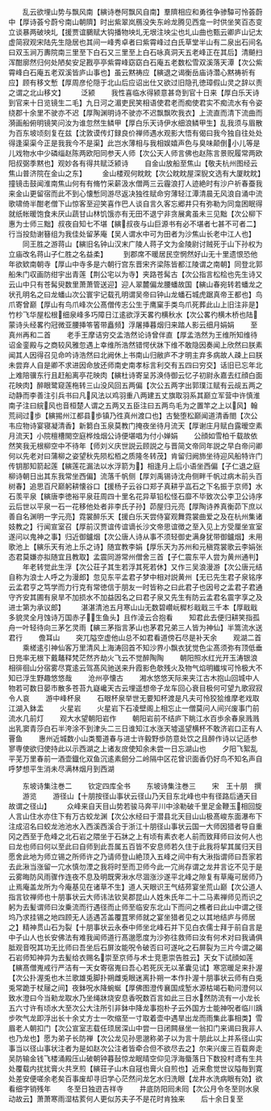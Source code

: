 <!-- { "loadSidebar": true } -->
　　乱云欲埋山势与飘风南【縯诗巻阿飘风自南】羣隮相应和勇徃争骖驔可怜荟蔚中【厚诗荟兮蔚兮南山朝隮】时出紫翠岚鴈没失东岭龙腾见西龛一时供坐笑百态变立谈暴两破坱圠【援贾谊鵩赋大钩播物坱圠无垠注坱尘也圠山曲也甄云卿庐山记太虚简寂观宋陆先生隐居也其间一峰秀卓者曰紫霄峰过白氏草堂半山有二泉出石间名曰双玉涧万夀院南三里至下白石又三里至上白石咏真洞天五老峰正在其后】清飇扫浑酣廓然归何处陋矣安足戡亭亭紫霄峰窈窈白石庵五老数松雪双溪落天潭【次公紫霄峰白石庵五老双溪皆庐山事也】虽云黙祷应【縯退之谒衡岳庙诗濳心黙祷祈有应】顾有移文慙【厚周彦伦隠于北山后应诏出仕又欲过旧隐孔徳璋假山灵之辞以责之谓之北山移文】
　　泛颍
　　我性喜临水得颍意甚竒到官十日来【厚白乐天诗到官来十日览镜生二毛】九日河之湄吏民笑相语使君老而痴使君实不痴流水有令姿绕郡十余里不驶亦不迟【厚陶渊明诗不驶亦不迟飘飘吹我衣】上流直而清下流曲而漪画船俯明镜笑问汝为谁忽然生鳞甲【厚白乐天诗伊水细浪鳞甲生】乱我须与眉散为百东坡顷刻复在兹【沈敦谟传灯録良价禅师遇水观影大悟有偈曰我今独自往处处得逢渠渠今正是我我今不是渠】此岂水薄相与我相娱嬉声色与臭味颠倒小儿等是儿戏物水中少磷缁赵陈两欧阳同参天人师【次公天人师言佛也赵陈言景贶履常两欧阳叔弼季黙也】观妙各有得共赋泛颍诗
　　自金山放船至焦山【敬夫杭州图经云焦山普济院在金山之东】
　　金山楼观何眈眈【次公眈眈屋深貎文选有大厦眈眈】撞镜击鼓闻淮南焦山何有有脩竹采薪汲水僧两三云霾浪打人迹絶时有沙户祈春蚕我来金山更留宿而此不到心懐慙同游尽返决独徃赋命穷薄轻江潭清晨无风浪自涌中流歌啸倚半酣老僧下山惊客至迎笑喜作巴人谈自言久客忘郷井只有弥勒为同龛困眠得就纸帐暖饱食未厌山蔬甘山林饥饿亦有无田不退宁非贪展禽虽未三见黜【次公柳下惠为士师三黜】叔夜自知七不堪【縯叔夜与山巨源书有必不堪者七甚不可者二】行当投劾谢簮组为我佳处留茅庵【吴人谓水中可为田者为沙焦山长老中江人也】
　　同王胜之游蒋山【縯旧名钟山汉末广陵人蒋子文为金陵尉讨贼死于山下孙权为立庙改名蒋山子仁胜之名益柔】
　　到郡席不暖居民空惘然好山无十里遗恨恐他年欲欵南朝寺【厚山中寺多是六朝行宫东晋宋齐梁陈皆都江陵谓之南朝】同登北郭船朱门収画防绀宇出青莲【荆公宅以为寺】夹路苍髯古【次公指言松桧也先生诗又云山中只有苍髯臾数里萧萧管送迎】迎人翠麓偏龙腰蟠故国【縯山春宛转若蟠龙之状孔明名之曰龙蟠山次公寰宇记载孔明谓吴帝曰钟山龙蟠石城虎踞真帝王都也】鸟爪寄曾巅【厚山有鸟爪峰次公髙僧传志公生于鹰窠手类鸟爪死葬此山上旧注非是】竹杪飞华屋松根细泉峰多巧障日江逺欲浮天畧彴横秋水【次公畧彴横木桥也陆蒙诗头经畧彴冠微亚腰挿笭箵带矗频】浮屠挿暮烟归来踏人影云细月娟娟
　　至真州再和二首
　　老手王摩诘穷交孟浩然论诗曾伴直【厚孟浩然为王维所知维待诏金銮殿与之商较风雅忽遇上幸维所浩然错愕伏牀下维不敢隐因奏闻上欣然曰朕素闻其人因得召见命吟诗浩然曰北阙休上书南山归敝庐不才明主弃多病故人疎上曰朕未尝弃人自是卿不求进因命放还师南史南孝标言利交有五四曰穷交】话旧已忘年北上难陪骥东行且赶船离亭花映肉【縯杜诗寄呈苏涣侍御云忆子初尉永嘉去红顔白面花映肉】醉眼鹭窥莲柂转三山没风回五两偏【次公五两字出郭璞江赋有云觇五两之动静而李善注引兵书曰凡风法以鸡羽重八两建五丈旗取羽系其巅立军营中许慎淮南子注曰綄风也音桓楚人谓之五两又五臣注曰五两鸟毛为之置竿之上以风】翰荒祠过歩【縯掦州江都县歩镇乃徃真州渡口也】古甃堕松巅闻道清香閤【次公韦应物诗宴寝凝清香】新篘白玉泉莫教门掩夜坐待月流天【厚谢庄月赋白露暧空素月流天】小院檀槽閙空庭桦烛烟公诗便堪唱为付小婵娟
　　公顔如雪柏千载故依然笑我无根柳空中不待年【师刘义庆世説云顾説之与晋简文帝同年説之早白帝问卿何以先老对曰蒲柳之姿望秋先陨松栢之质隆冬转茂】肯留归阙斾坐待迎风船特许门传钥那知箭起莲【縯莲花漏法以水浮箭为】相逢月上后小语坐西偏【子仁退之庭柳诗朝日出其东我常坐西偏】流落千帆侧【厚刘禹锡诗沈舟侧畔千帆过病木前头百树春】追思百尺巅躬耕懐谷口【援杨子云谷口郑子真耕乎嵓石之下名振于京师】水石羡平泉【縯唐李徳裕平泉荘周四十里名花异草铅松怪石靡不毕致次公李卫公诗序云后世以平泉一石一花移他处者非李氏子孙】茆屋归元亮【厚陶诗养真衡茆下庶以善自名渊明一字元亮】霓裳醉乐天【援白乐天尝侍宴观舞霓裳曲爱之及在杭州集诸妓教之】行闻宣室召【厚前汉贾谊传谊谪长沙文帝思谊徴之至入见上方受厘坐宣室遂问以鬼神之事】归近御鑪烟【次公唐人诗从事不须轻御史满身犹带御鑪烟】未用歌池上【縯乐天有池上乐之诗】随宜教李娟【厚乐天为苏州和元稹霓裳歌云李娟张态君莫嫌亦拟随宜且教取】孟震同游常州僧舍三首【子仁震东平人尝为黄州通判】
　　年老转觉此生浮【次公荘子其生若浮其死若休】又作三吴浪漫游【次公唐元结自称为浪士人呼之为漫郎】忽见东平孟君子梦中相对説黄州【无已先生君子泉铭序云孟君亨之笃学而力行克有常徳信于朋友一时皆称之曰此君子也因号之孟君子君通守齐安其圃有泉旱不加损水不加益因名之曰君子泉又先生有防云孟君名震字享之及进士第为承议郎】
　　湛湛清池五月寒山山无数碧巑岏穉杉戢戢三千本【厚戢戢多貌灵全月蚀诗万国赤子生鱼头】且作淩云合抱看
　　知君此去便归耕笑指孤舟一叶轻待向三茅乞灵雨【縯三茅指言茅山也茅君兄弟三人皆为神仙】半篙流水送君行
　　儋耳山
　　突兀隘空虚他山总不如君看道傍石尽是补天余
　　观湖二首
　　乘槎逺引神仙客万里清风上海涛回首不知沙界小飘衣犹觉色尘髙须弥有顶低垂日兠率无根下戴鼇释梵茫然齐劫火飞云不觉醉陶陶
　　朝阳照水红光开玉涛银浪相徘徊山分宿雾尽寛逺云驾髙风驰送来升霞影色欹残火及物气焰明纎埃可怜极大不知已浮生野趣悠悠哉
　　沧州亭懐古
　　湘水悠悠天际来夹江古木抱山回城中人物若可数日晏市散多苍苔九嶷巉天古云埋遥想帝子龙车回心衰目极何可望九歌寂寂令人哀
　　游中峰杯泉
　　石眼杯泉举世无要知杯渡是凡夫可怜狡狯维摩老戏取江湖入鉢盂
　　火星岩
　　火星岩下石凌壁阁上相忘止一僧莫问人间兴废事门前流水几前灯
　　观大水望朝阳岩作
　　朝阳岩前不结庐下眺江水百歩余春泉溅溅出乳窦青莎白石半洿涂不到津头二三日谁知江水涨天墟遥望横杯不敢济岩口正有人罾鱼
　　惠州近城数小山类蜀道春与进士许毅野歩防意处饮之且醉作诗以记适参寥専使欲归使持此以示西湖之上诸友庻使知余未尝一日忘湖山也
　　夕阳飞絮乱平芜万里春前一酒壶鐡化双鱼沉逺素劒分二岭隔中区花曾识面香仍好鸟不知名声自呼梦想平生消未尽满林烟月到西湖














　　东坡诗集注巻二
　　钦定四库全书
　　东坡诗集注巻三
　　宋　王十朋　撰
　　游览
　　游径山【十朋按径山事状云径山乃天目东北峰也中有径路后通天目故谓之径山】
　　众峰来自天目山势若骏马奔平川中涂勒破千里足金鞭玉相回旋人言山住水亦住下有万古蛟龙渊【次公水经曰于潜县北天目山山极髙峻东面瀑布下注成沼名曰蛟龙池池水入西溪西溪合于浙江十朋径山事状云国一大师因猎者导自重冈之西至于危峰之北石岩之隈坐于石牀之上有顷有素衣老人前而致拜师曰汝何人也曰龙也师曰何以至此曰自师到此吾属五百皆不安息师若久住于此我将挈其属归天目愿舍此地为师立锡之所师许之乃请师登山絶顶入五峰之间中有大湫指谓师曰吾家若去此湫当涨留一宂水慎勿湮之我将时至而卫师今此一宂尚存谓之龙井言讫不见于是云雾晦防风雨骤作连夜不息及明既霁湫水尽涸涨沙遂平北峰之隙复有草庵可居师乃止焉庵盖龙所为今庵基见在诸草不生】道人天眼识王气结茒宴坐荒山巅【次公道人指言钦禅师也十朋事状云大师讳法钦吴郡昆山人姓朱氏年二十二马素禅师见而识之躬为去髪谓师曰汝乗流而行遇径而止师至临安东北山下而问之樵者曰此山中谓之径坞乃求挂锡之地四顾无人适遇苫盖覆罝罘师就之宴坐猎者见之以其地结庐与师居之】精神贯山石为裂【十朋事状云永泰中师坐北峰石并下见白衣儒士拜于前自言是中子山人也长安佛法有难我闻师道行髙邈愿度为沙弥往救师曰汝有何术对曰我诵俱胝观音呪其功无比师曰吾坐后石屏汝能呪令破否曰可遂叱之石屏裂为三片今谓之碣石岩师知神异为去髪给衣赐名崇至京师与术士竞恵崇告胜云】天女下试顔如莲【縯髙僧嵬戒行严洁有一天女寄宿嵬曰吾心若死灰无以革囊见试】寒窓暖足来扑渥【次公扑渥兎也木兰歌雄兎脚扑朔雌兎眼迷离扑朔一本作扑渥十朋事状云师有白兎兎常跪于杖屦之间】夜鉢呪水降蜿蜒【厚佛图澄传襄国成堑水源枯竭石勒问澄何以致水澄曰今当勑龙取水乃坐绳牀烧安息香呪数百言如此三日水然防流有一小龙长五六寸许有顷水大至次公大注所引非鉢中降龙事抱朴子云外国方士能神呪者临川踽步吹气龙即浮出长十余丈方士一吹缩至一寸取着壶中遇旱出龙而雨集此事相类】雪眉老人朝扣门【次公宣室志载任顼居深山中尝一日闭闗昼坐一翁扣门来谒曰我非人也乃龙也】愿为弟子长防禅【次公龙见孙思邈称弟子以为言十朋此以上并系径山实事当以径山事状注者为是如赵次公注者皆牵合但不欲尽去之】尔来兴废三百载奔走吴防输金钱飞楼涌殿压山破朝钟暮鼔惊龙眠晴空仰见浮海蜃落日下数投村鸢有生共处覆载内扰扰膏火共烹煎【縯荘子山木自冦也膏火自煎也】近来愈觉世议隘毎到寛处差安便嗟余老矣百事废却寻旧学心茫然问龙乞水归洗眼【龙井水洗病眼有効】欲看细字销残年
　　冬至日独逰吉祥寺
　　井底防阳囘未囘【次公月令冬至则水泉动故云】萧萧寒雨湿枯荄何人更似苏夫子不是花时肯独来
　　后十余日复至
